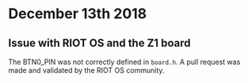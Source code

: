 # December 13th 2018

## Issue with RIOT OS and the Z1 board

The BTN0_PIN was not correctly defined in `board.h`.
A pull request was made and validated by the RIOT OS community.
